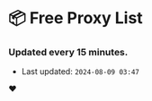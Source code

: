 # :package: Free Proxy List
### Updated every 15 minutes.

- Last updated: `2024-08-09 03:47`

:heart:
